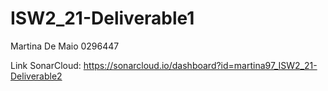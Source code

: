 # ISW2_21-Deliverable1

Martina De Maio 0296447

Link SonarCloud: https://sonarcloud.io/dashboard?id=martina97_ISW2_21-Deliverable2
